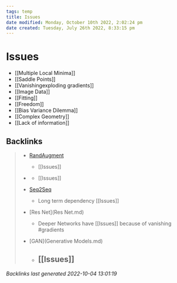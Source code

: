 ```yaml
---
tags: temp
title: Issues
date modified: Monday, October 10th 2022, 2:02:24 pm
date created: Tuesday, July 26th 2022, 8:33:15 pm
---
```


# Issues
- [[Multiple Local Minima]]
- [[Saddle Points]]
- [[Vanishingexploding gradients]]
- [[Image Data]]
- [[Fitting]]
- [[Freedom]]
- [[Bias Variance Dilemma]]
- [[Complex Geometry]]
- [[Lack of information]]

## Backlinks
> - [RandAugment](RandAugment.md)
>   - [[Issues]]
>
> - [](DeepLearning.md)
>   - [[Issues]]
>
> - [Seq2Seq](Seq2Seq.md)
>   - Long term dependency [[Issues]]
>
> - [Res Net](Res Net.md)
>   - Deeper Networks have [[Issues]] because of vanishing #gradients
>
> - [GAN](Generative Models.md)
>   - ## [[Issues]]

_Backlinks last generated 2022-10-04 13:01:19_
